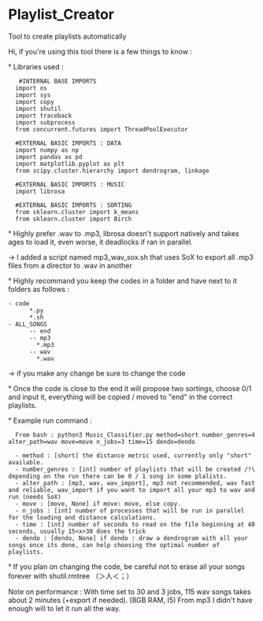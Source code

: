 # Playlist_Creator
Tool to create playlists automatically


Hi, if you're using this tool there is a few things to know :

  ° Libraries used :
      
       #INTERNAL BASE IMPORTS
      import os
      import sys
      import copy
      import shutil
      import traceback
      import subprocess
      from concurrent.futures import ThreadPoolExecutor

      #EXTERNAL BASIC IMPORTS : DATA
      import numpy as np
      import pandas as pd
      import matplotlib.pyplot as plt
      from scipy.cluster.hierarchy import dendrogram, linkage

      #EXTERNAL BASIC IMPORTS : MUSIC
      import librosa

      #EXTERNAL BASIC IMPORTS : SORTING
      from sklearn.cluster import k_means 
      from sklearn.cluster import Birch


  ° Highly prefer .wav to .mp3, librosa doesn't support natively and takes ages to load it, even worse, it deadlocks if ran in parallel.
  
  
  -> I added a script named mp3_wav_sox.sh that uses SoX to export all .mp3 files from a director to .wav in another
  
  
  ° Highly recommand you keep the codes in a folder and have next to it folders as follows :
  
  
    - code
          *.py
          *.sh
    - ALL_SONGS
          -- end
          -- mp3
            *.mp3
          -- wav
            *.wav
            
            
  -> if you make any change be sure to change the code 
  
  
  ° Once the code is close to the end it will propose two sortings, choose 0/1 and input it, everything will be copied / moved to "end" in the correct playlists.
  
  
  ° Example run command : 
  
  
      From bash : python3 Music_Classifier.py method=short number_genres=4 alter_path=wav move=move n_jobs=3 time=15 dendo=dendo
      
      - method : [short] the distance metric used, currently only "short" available.
      - number_genres : [int] number of playlists that will be created /!\ depending on the run there can be 0 / 1 song in some plalists.
      - alter_path : [mp3, wav, wav_import], mp3 not recommended, wav fast and reliable, wav_import if you want to import all your mp3 to wav and run (needs SoX)
      - move : [move, None] if move: move, else copy.
      - n_jobs : [int] number of processes that will be run in parallel for the loading and distance calculations.
      - time : [int] number of seconds to read on the file beginning at 40 seconds, usually 15<x>30 does the trick
      - dendo : [dendo, None] if dendo : draw a dendrogram with all your songs once its done, can help choosing the optimal number of playlists.
      
      
 ° If you plan on changing the code, be careful not to erase all your songs forever with shutil.rmtree （＞人＜；）

Note on performance : With time set to 30 and 3 jobs, 115 wav songs takes about 2 minutes (+export if needed). (8GB RAM, I5) 
                      From mp3 I didn't have enough will to let it run all the way.
